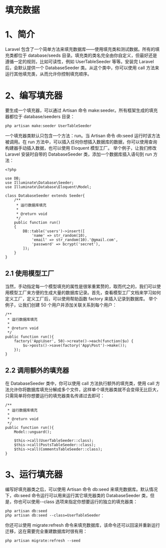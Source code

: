 # 填充数据

# 1、简介
Laravel 包含了一个简单方法来填充数据库——使用填充类和测试数据。所有的填充类都位于 database/seeds 目录。填充类的类名完全由你自定义，但最好还是遵循一定的规则，比如可读性，例如 UserTableSeeder 等等。安装完 Laravel 后，会默认提供一个 DatabaseSeeder 类。从这个类中，你可以使用 call 方法来运行其他填充类，从而允许你控制填充顺序。
# 2、编写填充器
要生成一个填充器，可以通过 Artisan 命令 make:seeder。所有框架生成的填充器都位于 database/seeders 目录：

```
php artisan make:seeder UserTableSeeder
```

一个填充器类默认只包含一个方法：run。当 Artisan 命令 db:seed 运行时该方法被调用。在 run 方法中，可以插入任何你想插入数据库的数据，你可以使用查询构建器手动插入数据，也可以使用 Eloquent 模型工厂。
举个例子，让我们修改 Laravel 安装时自带的 DatabaseSeeder 类，添加一个数据库插入语句到 run 方法：

```
<?php

use DB;
use Illuminate\Database\Seeder;
use Illuminate\Database\Eloquent\Model;

class DatabaseSeeder extends Seeder{
    /**
     * 运行数据库填充
     *
     * @return void
     */
    public function run()
    {
        DB::table('users')->insert([
            'name' => str_random(10),
            'email' => str_random(10).'@gmail.com',
            'password' => bcrypt('secret'),
        ]);
    }
}
```

## 2.1 使用模型工厂
当然，手动指定每一个模型填充的属性是很笨重累赘的，取而代之的，我们可以使用模型工厂来方便的生成大量的数据库记录。首先，查看模型工厂文档来学习如何定义工厂，定义工厂后，可以使用帮助函数 factory 来插入记录到数据库。
举个例子，让我们创建 50 个用户并添加关联关系到每个用户：

```
/**
 * 运行数据库填充
 *
 * @return void
 */
public function run(){
    factory('App\User', 50)->create()->each(function($u) {
        $u->posts()->save(factory('App\Post')->make());
    });
}
```

## 2.2 调用额外的填充器
在 DatabaseSeeder 类中，你可以使用 call 方法执行额外的填充类，使用 call 方法允许你将数据库填充分解成多个文件，这样单个填充器类就不会变得无比巨大，只需简单将你想要运行的填充器类名传递过去即可：

```
/**
 * 运行数据库填充
 *
 * @return void
 */
public function run(){
    Model::unguard();

    $this->call(UserTableSeeder::class);
    $this->call(PostsTableSeeder::class);
    $this->call(CommentsTableSeeder::class);
}
```

# 3、运行填充器
编写好填充器类之后，可以使用 Artisan 命令 db:seed 来填充数据库。默认情况下，db:seed 命令运行可以用来运行其它填充器类的 DatabaseSeeder 类，但是，你也可以使用--class 选项来指定你想要运行的独立的填充器类：

```
php artisan db:seed
php artisan db:seed --class=UserTableSeeder
```

你还可以使用 migrate:refresh 命令来填充数据库，该命令还可以回滚并重新运行迁移，这在需要完全重建数据库时很有用：

```
php artisan migrate:refresh --seed
```